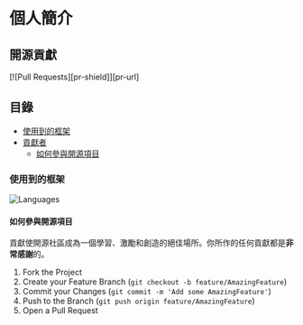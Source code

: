 # 個人簡介

## 開源貢獻 

<!-- PROJECT SHIELDS -->
[![Pull Requests][pr-shield]][pr-url]


 ## 目錄


- [使用到的框架](#使用到的框架)
- [貢獻者](#貢獻者)
  - [如何參與開源項目](#如何參與開源項目)




### 使用到的框架

![Languages](https://github-readme-stats.vercel.app/api/top-langs/?username=mizuhara1314&hide=html&layout=compact&langs_count=10)



#### 如何參與開源項目

貢獻使開源社區成為一個學習、激勵和創造的絕佳場所。你所作的任何貢獻都是**非常感謝**的。


1. Fork the Project
2. Create your Feature Branch (`git checkout -b feature/AmazingFeature`)
3. Commit your Changes (`git commit -m 'Add some AmazingFeature'`)
4. Push to the Branch (`git push origin feature/AmazingFeature`)
5. Open a Pull Request





